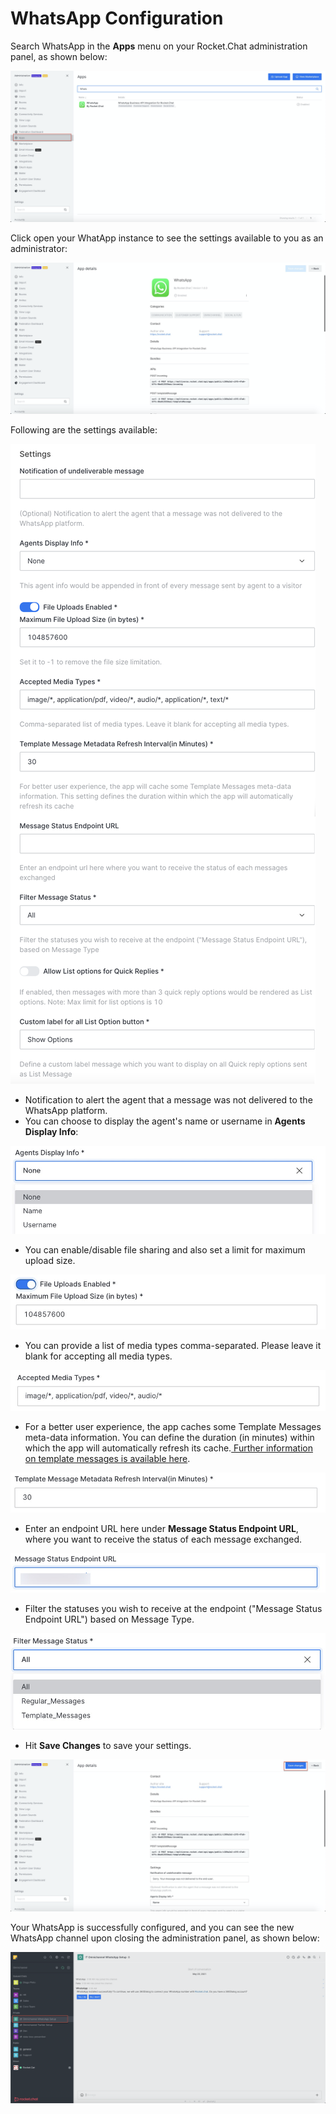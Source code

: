 # WhatsApp Configuration

Search WhatsApp in the **Apps** menu on your Rocket.Chat administration panel, as shown below:

![](<../../../../../.gitbook/assets/image (429).png>)

Click open your WhatApp instance to see the settings available to you as an administrator:‌

![](<../../../../../.gitbook/assets/image (431).png>)

Following are the settings available:‌

![](<../../../../../.gitbook/assets/image (641) (1).png>)



* Notification to alert the agent that a message was not delivered to the WhatsApp platform.
* You can choose to display the agent's name or username in **Agents Display Info**:

![](<../../../../../.gitbook/assets/image (433).png>)

* You can enable/disable file sharing and also set a limit for maximum upload size.

![](<../../../../../.gitbook/assets/image (434).png>)

* You can provide a list of media types comma-separated. Please leave it blank for accepting all media types.

![](<../../../../../.gitbook/assets/image (435).png>)

* For a better user experience, the app caches some Template Messages meta-data information. You can define the duration (in minutes) within which the app will automatically refresh its cache.[  Further information on template messages is available here](https://developer.rocket.chat/guides/developer/apps-dev-guides/whatsapp-integration).

![](<../../../../../.gitbook/assets/image (437).png>)

* Enter an endpoint URL here under **Message Status Endpoint URL**, where you want to receive the status of each message exchanged.

![](<../../../../../.gitbook/assets/image (438).png>)

* Filter the statuses you wish to receive at the endpoint ("Message Status Endpoint URL") based on Message Type.

![](<../../../../../.gitbook/assets/image (439).png>)

* Hit **Save Changes** to save your settings.

![](<../../../../../.gitbook/assets/image (441).png>)

‌Your WhatsApp is successfully configured, and you can see the new WhatsApp channel upon closing the administration panel, as shown below:

![](<../../../../../.gitbook/assets/image (442).png>)
